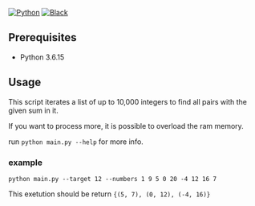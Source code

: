 [![Python](https://img.shields.io/badge/Python-%33.6-blue.svg)](https://www.python.org/downloads/)
[![Black](https://img.shields.io/badge/code%20style-black-000000.svg)](https://github.com/psf/black)

## Prerequisites

* Python 3.6.15

## Usage

This script iterates a list of up to 10,000 integers
to find all pairs with the given sum in it.

If you want to process more, it is possible to overload the ram memory.

run ```python main.py --help``` for more info.

### example

```python main.py --target 12 --numbers 1 9 5 0 20 -4 12 16 7```

This exetution should be return ```{(5, 7), (0, 12), (-4, 16)}```